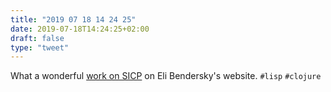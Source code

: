 ```yaml
---
title: "2019 07 18 14 24 25"
date: 2019-07-18T14:24:25+02:00
draft: false
type: "tweet"
---
```

What a wonderful [work on SICP](https://eli.thegreenplace.net/tag/sicp) on Eli Bendersky's website. `#lisp` `#clojure`
